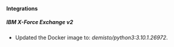 #### Integrations
##### IBM X-Force Exchange v2
- Updated the Docker image to: *demisto/python3:3.10.1.26972*.
